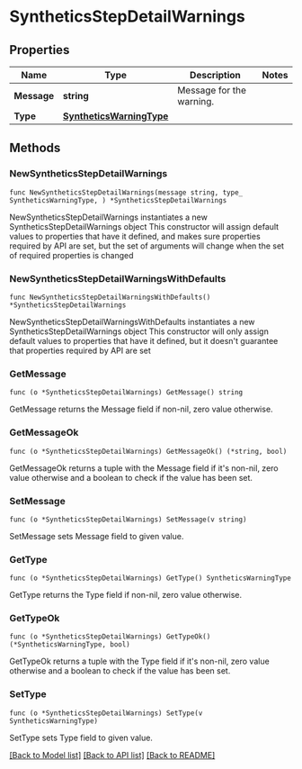 # SyntheticsStepDetailWarnings

## Properties

Name | Type | Description | Notes
------------ | ------------- | ------------- | -------------
**Message** | **string** | Message for the warning. | 
**Type** | [**SyntheticsWarningType**](SyntheticsWarningType.md) |  | 

## Methods

### NewSyntheticsStepDetailWarnings

`func NewSyntheticsStepDetailWarnings(message string, type_ SyntheticsWarningType, ) *SyntheticsStepDetailWarnings`

NewSyntheticsStepDetailWarnings instantiates a new SyntheticsStepDetailWarnings object
This constructor will assign default values to properties that have it defined,
and makes sure properties required by API are set, but the set of arguments
will change when the set of required properties is changed

### NewSyntheticsStepDetailWarningsWithDefaults

`func NewSyntheticsStepDetailWarningsWithDefaults() *SyntheticsStepDetailWarnings`

NewSyntheticsStepDetailWarningsWithDefaults instantiates a new SyntheticsStepDetailWarnings object
This constructor will only assign default values to properties that have it defined,
but it doesn't guarantee that properties required by API are set

### GetMessage

`func (o *SyntheticsStepDetailWarnings) GetMessage() string`

GetMessage returns the Message field if non-nil, zero value otherwise.

### GetMessageOk

`func (o *SyntheticsStepDetailWarnings) GetMessageOk() (*string, bool)`

GetMessageOk returns a tuple with the Message field if it's non-nil, zero value otherwise
and a boolean to check if the value has been set.

### SetMessage

`func (o *SyntheticsStepDetailWarnings) SetMessage(v string)`

SetMessage sets Message field to given value.


### GetType

`func (o *SyntheticsStepDetailWarnings) GetType() SyntheticsWarningType`

GetType returns the Type field if non-nil, zero value otherwise.

### GetTypeOk

`func (o *SyntheticsStepDetailWarnings) GetTypeOk() (*SyntheticsWarningType, bool)`

GetTypeOk returns a tuple with the Type field if it's non-nil, zero value otherwise
and a boolean to check if the value has been set.

### SetType

`func (o *SyntheticsStepDetailWarnings) SetType(v SyntheticsWarningType)`

SetType sets Type field to given value.



[[Back to Model list]](../README.md#documentation-for-models) [[Back to API list]](../README.md#documentation-for-api-endpoints) [[Back to README]](../README.md)


